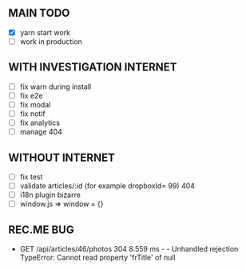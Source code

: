 MAIN TODO
-
- [x] yarn start work
- [ ] work in production

WITH INVESTIGATION INTERNET
-
- [ ] fix warn during install
- [ ] fix e2e
- [ ] fix modal
- [ ] fix notif
- [ ] fix analytics
- [ ] manage 404

WITHOUT INTERNET
-
- [ ] fix test
- [ ] validate articles/:id (for example dropboxId= 99) 404
- [ ] i18n plugin bizarre
- [ ] window.js => window = {}

REC.ME BUG
-
- GET  /api/articles/46/photos 304 8.559 ms - -
Unhandled rejection TypeError: Cannot read property 'frTitle' of null
